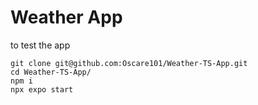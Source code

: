 # Weather App

to test the app

```
git clone git@github.com:Oscare101/Weather-TS-App.git
cd Weather-TS-App/
npm i
npx expo start
```
